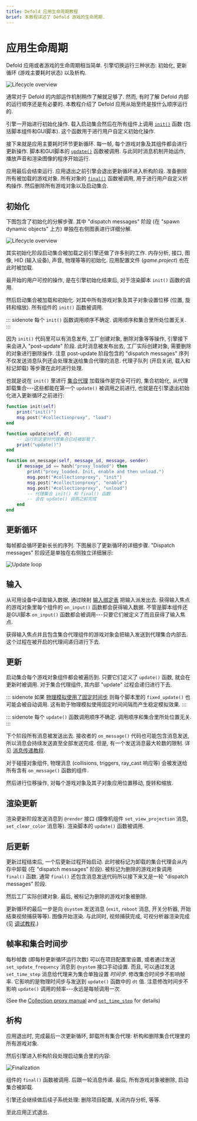 ```yaml
---
title: Defold 应用生命周期教程
brief: 本教程详述了 Defold 游戏的生命周期.
---
```


# 应用生命周期

Defold 应用或者游戏的生命周期相当简单. 引擎切换运行三种状态: 初始化, 更新循环 (游戏主要耗时状态) 以及析构.

![Lifecycle overview](images/application_lifecycle/application_lifecycle_overview.png)

通常对于 Defold 的内部运作机制稍作了解就足够了. 然而, 有时了解 Defold 内部的运行顺序还是有必要的. 本教程介绍了 Defold 应用从始至终是按什么顺序运行的.

引擎一开始进行初始化操作. 载入启动集合然后在所有组件上调用 [`init()`](/ref/go#init) 函数 (包括脚本组件和GUI脚本). 这个函数用于进行用户自定义初始化操作.

接下来就是应用主要耗时环节更新循环. 每一帧, 每个游戏对象及其组件都会进行更新操作. 脚本和GUI脚本的 [`update()`](/ref/go#update) 函数被调用. 与此同时消息机制开始运作, 播放声音和渲染图像的程序开始运行.

应用最后会结束运行. 应用退出之前引擎会退出更新循环进入析构阶段. 准备删除所有被加载的游戏对象. 所有对象的 [`final()`](/ref/go#final) 函数被调用, 用于进行用户自定义析构操作. 然后删除所有游戏对象以及启动集合.

## 初始化

下图包含了初始化的分解步骤. 其中 "dispatch messages" 阶段 (在 "spawn dynamic objects" 上方) 单独在右侧图表进行详细分解.

![Lifecycle overview](images/application_lifecycle/application_lifecycle_init.png)

其实初始化阶段启动集合被加载之前引擎还做了许多别的工作. 内存分析, 接口, 图像, HID (输入设备), 声音, 物理等等的初始化. 应用配置文件 (*game.project*) 也在此时被加载.

最开始的用户可控的操作, 是在引擎初始化结束后, 对于渲染脚本 `init()` 函数的调用.

然后启动集合被加载和初始化. 对其中所有游戏对象及其子对象设置位移 (位置, 旋转和缩放). 所有组件的 `init()` 函数被调用.

::: sidenote
每个 `init()` 函数调用顺序不确定. 调用顺序和集合里所处位置无关.
:::

因为 `init()` 代码里可以有消息发布, 工厂创建对象, 删除对象等等操作, 引擎接下来会进入 "post-update" 阶段. 此时消息被发布出去, 工厂实际创建对象, 需要删除的对象进行删除操作. 注意 post-update 阶段包含的 "dispatch messages" 序列不仅发送消息队列还会处理发送给集合代理的消息. 代理子队列 (开启关闭, 载入和标记卸载) 等步骤在此时进行处理.

也就是说在 `init()` 里进行 [集合代理](/manuals/collection-proxy) 加载操作是完全可行的, 集合初始化, 从代理卸载集合---这些都能在第一个 `update()` 被调用之前进行, 也就是在引擎退出初始化进入更新循环之前进行:

```lua
function init(self)
    print("init()")
    msg.post("#collectionproxy", "load")
end

function update(self, dt)
    -- 运行到这里时代理集合已经被卸载了.
    print("update()")
end

function on_message(self, message_id, message, sender)
    if message_id == hash("proxy_loaded") then
        print("proxy_loaded. Init, enable and then unload.")
        msg.post("#collectionproxy", "init")
        msg.post("#collectionproxy", "enable")
        msg.post("#collectionproxy", "unload")
        -- 代理集合 init() 和 final() 函数
        -- 会在 update() 调用之前完成
    end
end
```

## 更新循环

每帧都会循环更新长长的序列. 下图展示了更新循环的详细步骤. "Dispatch messages" 阶段还是单独在右侧独立详细展示:

![Update loop](images/application_lifecycle/application_lifecycle_update.png)

## 输入

从可用设备中读取输入数据, 通过映射 [输入绑定表](/manuals/input) 把输入派发出去. 获得输入焦点的游戏对象里每个组件的 `on_input()` 函数都会获得输入数据. 不管是脚本组件还是GUI脚本 `on_input()` 函数都会被调用---只要它们被定义了而且获得了输入焦点.

获得输入焦点并且包含集合代理组件的游戏对象会把输入发送到代理集合内部去. 这个过程在被开启的代理间递归进行下去.

## 更新

启动集合每个游戏对象组件都会被遍历到. 只要它们定义了 `update()` 函数, 就会在更新时被调用. 对于集合代理组件, 其内部 "update" 过程会递归进行下去.

::: sidenote
如果 [物理模拟使用了固定时间步](/manuals/physics/#physics-updates) 则每个脚本里的 `fixed_update()` 也可能会被自动调用. 这有助于物理模拟使用固定时间间隔而产生稳定模拟效果.
:::

::: sidenote
每个 `update()` 函数调用顺序不确定. 调用顺序和集合里所处位置无关.
:::

下个阶段所有消息被发送出去. 接收者的 `on_message()` 代码也可能包含消息发送, 所以消息会持续发送直至全部发送完成. 但是, 有一个发送消息最大轮数的限制. 详见 [消息传递教程](/manuals/message-passing).

对于碰撞对象组件, 物理消息 (collisions, triggers, ray_cast 响应等) 会被发送给所有含有 `on_message()` 函数的组件.

然后进行位移操作, 对每个游戏对象及其子对象应用位置移动, 旋转和缩放.

## 渲染更新

渲染更新阶段发送消息到 `@render` 接口 (摄像机组件 `set_view_projection` 消息, `set_clear_color` 消息等). 渲染脚本的 `update()` 函数被调用.

## 后更新

更新过程结束后, 一个后更新过程开始启动. 此时被标记为卸载的集合代理会从内存中卸载 (在 "dispatch messages" 阶段). 被标记为删除的游戏对象调用 `final()` 函数. 通常 `final()` 还包含消息发送代码所以接下来又是一轮 "dispatch messages" 阶段.

然后工厂实际创建对象. 最后, 被标记为删除的游戏对象被删除.

更新循环的最后一步是向 `@system` 发送消息 (`exit`, `reboot` 消息, 开关分析器, 开始结束视频捕获等等). 图像开始渲染. 与此同时, 视频捕获完成, 可视分析器渲染完成 (见 [调试教程](/manuals/debugging).)

## 帧率和集合时间步

每秒帧数 (即每秒更新循环运行次数) 可以在项目配置里设置, 或者通过发送 `set_update_frequency` 消息到 `@system` 接口手动设置. 而且, 可以通过发送 `set_time_step` 消息给代理来为集合单独设置 _时间步_. 修改集合时间步不影响帧率. 它影响的是物理时间步与发送到 `update()` 函数中的 `dt` 值. 注意修改时间步不影响 `update()` 调用的频率---永远是每帧调用一次.

(See the [Collection proxy manual](/manuals/collection-proxy) and [`set_time_step`](/ref/collectionproxy#set-time-step) for details)

## 析构

应用退出时, 完成最后一次更新循环, 卸载所有集合代理: 析构和删除集合代理里的所有游戏对象.

然后引擎进入析构阶段处理启动集合里的内容:

![Finalization](images/application_lifecycle/application_lifecycle_final.png)

组件的 `final()` 函数被调用. 后跟一轮消息传递. 最后, 所有游戏对象被删除, 启动集合被卸载.

引擎还会继续做后续子系统处理: 删除项目配置, 关闭内存分析, 等等.

至此应用正式退出.


